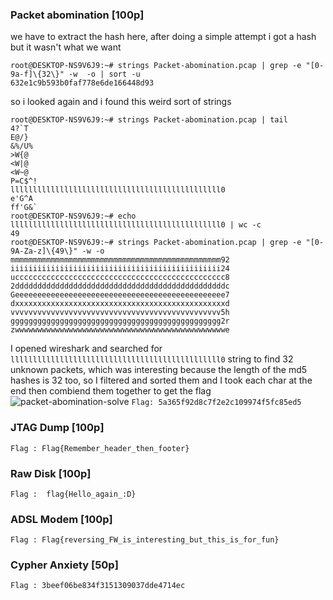 ### Packet abomination [100p]
we have to extract the hash here, after doing a simple attempt i got a hash but it wasn't what we want
```
root@DESKTOP-NS9V6J9:~# strings Packet-abomination.pcap | grep -e "[0-9a-f]\{32\}" -w  -o | sort -u
632e1c9b593b0faf778e6de166448d93
```
so i looked again and i found this weird sort of strings
```
root@DESKTOP-NS9V6J9:~# strings Packet-abomination.pcap | tail
4?`T
E@/}
&%/U%
>W{@
<W|@
<W~@
P=C$^!
lllllllllllllllllllllllllllllllllllllllllllllll0
e'G^A
ff'G&`
root@DESKTOP-NS9V6J9:~# echo lllllllllllllllllllllllllllllllllllllllllllllll0 | wc -c
49
root@DESKTOP-NS9V6J9:~# strings Packet-abomination.pcap | grep -e "[0-9A-Za-z]\{49\}" -w -o
mmmmmmmmmmmmmmmmmmmmmmmmmmmmmmmmmmmmmmmmmmmmmmm92
iiiiiiiiiiiiiiiiiiiiiiiiiiiiiiiiiiiiiiiiiiiiiii24
uccccccccccccccccccccccccccccccccccccccccccccccc8
2dddddddddddddddddddddddddddddddddddddddddddddddc
Geeeeeeeeeeeeeeeeeeeeeeeeeeeeeeeeeeeeeeeeeeeeeee7
dxxxxxxxxxxxxxxxxxxxxxxxxxxxxxxxxxxxxxxxxxxxxxxxd
vvvvvvvvvvvvvvvvvvvvvvvvvvvvvvvvvvvvvvvvvvvvvvv5h
ggggggggggggggggggggggggggggggggggggggggggggggg2r
zwwwwwwwwwwwwwwwwwwwwwwwwwwwwwwwwwwwwwwwwwwwwwwwe
```
I opened wireshark and searched for ``` lllllllllllllllllllllllllllllllllllllllllllllll0 ``` string to find 32 unknown packets, which was interesting because the length of the md5 hashes is 32 too, so I filtered and sorted them and I took each char at the end then combiend them together to get the flag
![packet-abomination-solve](https://user-images.githubusercontent.com/22657154/37759323-ed14f6a2-2dbb-11e8-933f-03a5286f8ffc.png)
``` Flag: 5a365f92d8c7f2e2c109974f5fc85ed5 ```

### JTAG Dump [100p]

``` Flag : Flag{Remember_header_then_footer} ```

### Raw Disk [100p]

``` Flag : 	flag{Hello_again_:D} ```

### ADSL Modem [100p]

``` Flag : Flag{reversing_FW_is_interesting_but_this_is_for_fun} ```

### Cypher Anxiety [50p]

``` Flag : 3beef06be834f3151309037dde4714ec ```

